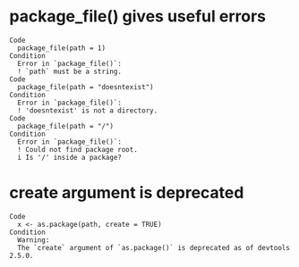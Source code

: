 # package_file() gives useful errors

    Code
      package_file(path = 1)
    Condition
      Error in `package_file()`:
      ! `path` must be a string.
    Code
      package_file(path = "doesntexist")
    Condition
      Error in `package_file()`:
      ! 'doesntexist' is not a directory.
    Code
      package_file(path = "/")
    Condition
      Error in `package_file()`:
      ! Could not find package root.
      i Is '/' inside a package?

# create argument is deprecated

    Code
      x <- as.package(path, create = TRUE)
    Condition
      Warning:
      The `create` argument of `as.package()` is deprecated as of devtools 2.5.0.

